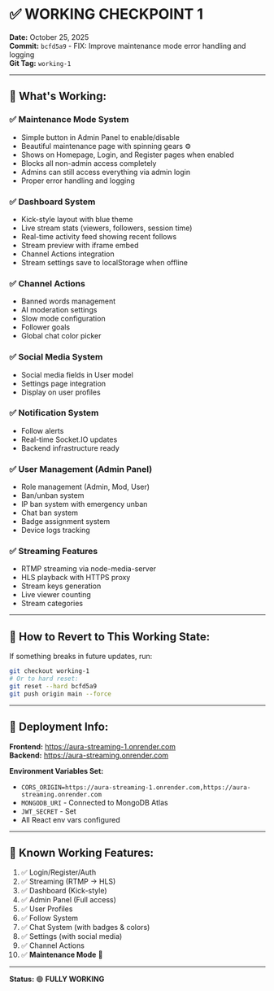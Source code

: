 # ✅ WORKING CHECKPOINT 1

**Date:** October 25, 2025  
**Commit:** `bcfd5a9` - FIX: Improve maintenance mode error handling and logging  
**Git Tag:** `working-1`

---

## 🎯 **What's Working:**

### ✅ **Maintenance Mode System**
- Simple button in Admin Panel to enable/disable
- Beautiful maintenance page with spinning gears ⚙️
- Shows on Homepage, Login, and Register pages when enabled
- Blocks all non-admin access completely
- Admins can still access everything via admin login
- Proper error handling and logging

### ✅ **Dashboard System**
- Kick-style layout with blue theme
- Live stream stats (viewers, followers, session time)
- Real-time activity feed showing recent follows
- Stream preview with iframe embed
- Channel Actions integration
- Stream settings save to localStorage when offline

### ✅ **Channel Actions**
- Banned words management
- AI moderation settings
- Slow mode configuration
- Follower goals
- Global chat color picker

### ✅ **Social Media System**
- Social media fields in User model
- Settings page integration
- Display on user profiles

### ✅ **Notification System**
- Follow alerts
- Real-time Socket.IO updates
- Backend infrastructure ready

### ✅ **User Management (Admin Panel)**
- Role management (Admin, Mod, User)
- Ban/unban system
- IP ban system with emergency unban
- Chat ban system
- Badge assignment system
- Device logs tracking

### ✅ **Streaming Features**
- RTMP streaming via node-media-server
- HLS playback with HTTPS proxy
- Stream keys generation
- Live viewer counting
- Stream categories

---

## 🔄 **How to Revert to This Working State:**

If something breaks in future updates, run:

```bash
git checkout working-1
# Or to hard reset:
git reset --hard bcfd5a9
git push origin main --force
```

---

## 🚀 **Deployment Info:**

**Frontend:** https://aura-streaming-1.onrender.com  
**Backend:** https://aura-streaming.onrender.com  

**Environment Variables Set:**
- `CORS_ORIGIN=https://aura-streaming-1.onrender.com,https://aura-streaming.onrender.com`
- `MONGODB_URI` - Connected to MongoDB Atlas
- `JWT_SECRET` - Set
- All React env vars configured

---

## 📝 **Known Working Features:**

1. ✅ Login/Register/Auth
2. ✅ Streaming (RTMP → HLS)
3. ✅ Dashboard (Kick-style)
4. ✅ Admin Panel (Full access)
5. ✅ User Profiles
6. ✅ Follow System
7. ✅ Chat System (with badges & colors)
8. ✅ Settings (with social media)
9. ✅ Channel Actions
10. ✅ **Maintenance Mode** 🔧

---

**Status:** 🟢 **FULLY WORKING**

